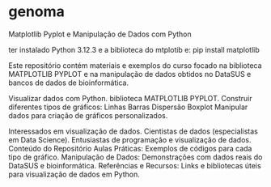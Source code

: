 # genoma
Matplotlib Pyplot e Manipulação de Dados com Python

ter instalado Python 3.12.3 e a biblioteca do mtplotib
e: pip install matplotlib


Este repositório contém materiais e exemplos do curso focado na biblioteca MATPLOTLIB PYPLOT 
e na manipulação de dados obtidos no DataSUS e bancos de dados de bioinformática. 

Visualizar dados com Python.
biblioteca MATPLOTLIB PYPLOT.
Construir diferentes tipos de gráficos:
Linhas
Barras
Dispersão
Boxplot
Manipular dados para criação de gráficos personalizados.

Interessados em visualização de dados.
Cientistas de dados (especialistas em Data Science).
Entusiastas de programação e visualização de dados.
Conteúdo do Repositório
Aulas Práticas: Exemplos de códigos para cada tipo de gráfico.
Manipulação de Dados: Demonstrações com dados reais do DataSUS e bioinformática.
Referências e Recursos: Links e bibliotecas úteis para visualização de dados em Python.
